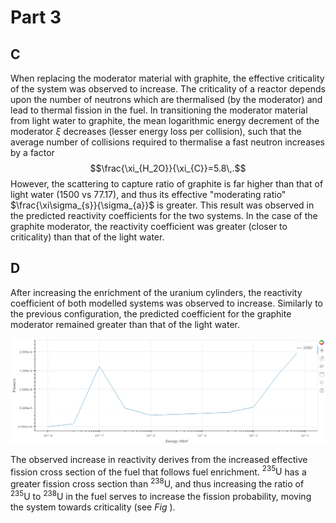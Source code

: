 # Part 3

## C
When replacing the moderator material with graphite, the effective criticality of the system was observed to increase. The criticality of a reactor depends upon the number of neutrons which are thermalised (by the moderator) and lead to thermal fission in the fuel. In transitioning the moderator material from light water to graphite, the mean logarithmic energy decrement of the moderator $\xi$ decreases (lesser energy loss per collision), such that the average number of collisions required to thermalise a fast neutron increases by a factor $$\frac{\xi_{H_2O}}{\xi_{C}}=5.8\,.$$
However, the scattering to capture ratio of graphite is far higher than that of light water ($1500$ vs $77.17$), and thus its effective "moderating ratio" $\frac{\xi\sigma_{s}}{\sigma_{a}}$ is greater. This result was observed in the predicted reactivity coefficients for the two systems. In the case of the graphite moderator, the reactivity coefficient was greater (closer to criticality) than that of the light water.


## D
After increasing the enrichment of the uranium cylinders, the reactivity coefficient of both modelled systems was observed to increase. Similarly to the previous configuration, the predicted coefficient for the graphite moderator remained greater than that of the light water.

![alt text](cross_sections.png "Fission cross sections of 238U and 235U")

The observed increase in reactivity derives from the increased effective fission cross section of the fuel that follows fuel enrichment. $^{235}\text{U}$ has a greater fission cross section than $^{238}\text{U}$, and thus increasing the ratio of $^{235}\text{U}$ to $^{238}\text{U}$ in the fuel serves to increase the fission probability, moving the system towards criticality (see $Fig~$).